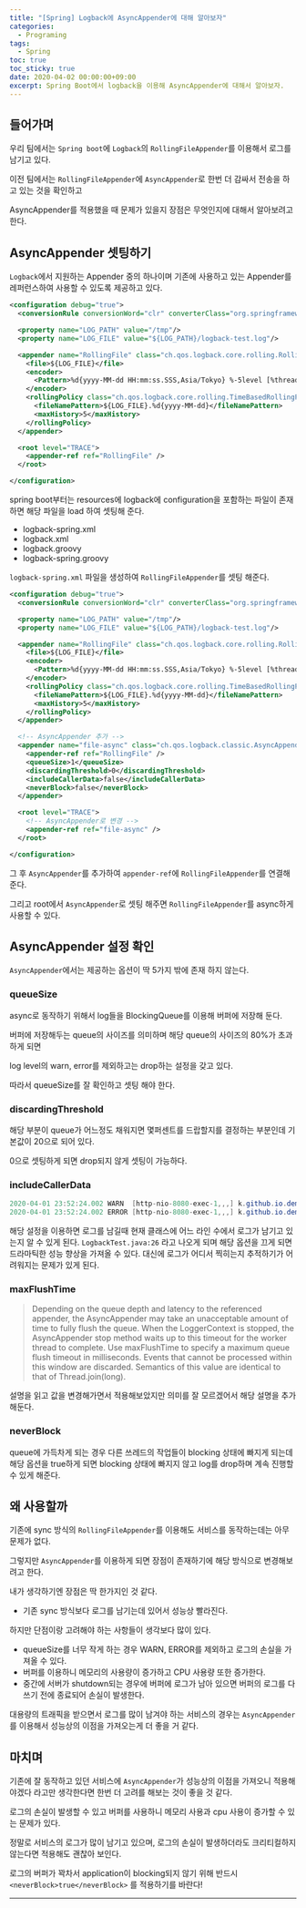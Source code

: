 ```yaml
---
title: "[Spring] Logback에 AsyncAppender에 대해 알아보자"
categories:
  - Programing
tags:
  - Spring
toc: true
toc_sticky: true
date: 2020-04-02 00:00:00+09:00 
excerpt: Spring Boot에서 logback을 이용해 AsyncAppender에 대해서 알아보자.
---
```


## 들어가며
우리 팀에서는 `Spring boot`에 `Logback`의 `RollingFileAppender`를 이용해서 로그를 남기고 있다.

이전 팀에서는 `RollingFileAppender`에 `AsyncAppender`로 한번 더 감싸서 전송을 하고 있는 것을 확인하고

AsyncAppender를 적용했을 때 문제가 있을지 장점은 무엇인지에 대해서 알아보려고 한다.

## AsyncAppender 셋팅하기
`Logback`에서 지원하는 Appender 중의 하나이며 기존에 사용하고 있는 Appender를 레퍼런스하여 
사용할 수 있도록 제공하고 있다.

```xml
<configuration debug="true">
  <conversionRule conversionWord="clr" converterClass="org.springframework.boot.logging.logback.ColorConverter" />

  <property name="LOG_PATH" value="/tmp"/>
  <property name="LOG_FILE" value="${LOG_PATH}/logback-test.log"/>

  <appender name="RollingFile" class="ch.qos.logback.core.rolling.RollingFileAppender">
    <file>${LOG_FILE}</file>
    <encoder>
      <Pattern>%d{yyyy-MM-dd HH:mm:ss.SSS,Asia/Tokyo} %-5level [%thread,%X{X-B3-TraceId:-},%X{X-B3-SpanId:-},%X{X-Span-Export:-}] %logger{36} [%file:%line] - %msg ##%n</Pattern>
    </encoder>
    <rollingPolicy class="ch.qos.logback.core.rolling.TimeBasedRollingPolicy">
      <fileNamePattern>${LOG_FILE}.%d{yyyy-MM-dd}</fileNamePattern>
      <maxHistory>5</maxHistory>
    </rollingPolicy>
  </appender>

  <root level="TRACE">
    <appender-ref ref="RollingFile" />
  </root>

</configuration>
```

spring boot부터는 resources에 logback에 configuration을 포함하는 파일이 존재하면 해당 파일을 
load 하여 셋팅해 준다.

- logback-spring.xml
- logback.xml
- logback.groovy
- logback-spring.groovy

`logback-spring.xml` 파일을 생성하여 `RollingFileAppender`를 셋팅 해준다.

```xml
<configuration debug="true">
  <conversionRule conversionWord="clr" converterClass="org.springframework.boot.logging.logback.ColorConverter" />

  <property name="LOG_PATH" value="/tmp"/>
  <property name="LOG_FILE" value="${LOG_PATH}/logback-test.log"/>

  <appender name="RollingFile" class="ch.qos.logback.core.rolling.RollingFileAppender">
    <file>${LOG_FILE}</file>
    <encoder>
      <Pattern>%d{yyyy-MM-dd HH:mm:ss.SSS,Asia/Tokyo} %-5level [%thread,%X{X-B3-TraceId:-},%X{X-B3-SpanId:-},%X{X-Span-Export:-}] %logger{36} [%file:%line] - %msg ##%n</Pattern>
    </encoder>
    <rollingPolicy class="ch.qos.logback.core.rolling.TimeBasedRollingPolicy">
      <fileNamePattern>${LOG_FILE}.%d{yyyy-MM-dd}</fileNamePattern>
      <maxHistory>5</maxHistory>
    </rollingPolicy>
  </appender>

  <!-- AsyncAppender 추가 -->
  <appender name="file-async" class="ch.qos.logback.classic.AsyncAppender">
    <appender-ref ref="RollingFile" />
    <queueSize>1</queueSize>
    <discardingThreshold>0</discardingThreshold>
    <includeCallerData>false</includeCallerData>
    <neverBlock>false</neverBlock>
  </appender>

  <root level="TRACE">
    <!-- AsyncAppender로 변경 -->
    <appender-ref ref="file-async" />
  </root>

</configuration>

```

그 후 `AsyncAppender`를 추가하여 `appender-ref`에 `RollingFileAppender`를 연결해 준다.

그리고 root에서 `AsyncAppender`로 셋팅 해주면 `RollingFileAppender`를 async하게 사용할 수 있다.

## AsyncAppender 설정 확인
`AsyncAppender`에서는 제공하는 옵션이 딱 5가지 밖에 존재 하지 않는다.

### queueSize
async로 동작하기 위해서 log들을 BlockingQueue를 이용해 버퍼에 저장해 둔다.

버퍼에 저장해두는 queue의 사이즈를 의미하며 해당 queue의 사이즈의 80%가 초과하게 되면

log level의 warn, error를 제외하고는 drop하는 설정을 갖고 있다.

따라서 queueSize를 잘 확인하고 셋팅 해야 한다.

### discardingThreshold
해당 부분이 queue가 어느정도 채워지면 몇퍼센트를 드랍할지를 결정하는 부분인데 기본값이 20으로 되어 있다.

0으로 셋팅하게 되면 drop되지 않게 셋팅이 가능하다.

### includeCallerData
```java
2020-04-01 23:52:24.002 WARN  [http-nio-8080-exec-1,,,] k.github.io.demo.service.LogbackTest [LogbackTest.java:26] - http-nio-8080-exec-1 ##
2020-04-01 23:52:24.002 ERROR [http-nio-8080-exec-1,,,] k.github.io.demo.service.LogbackTest [LogbackTest.java:27] - http-nio-8080-exec-1 ##
```

해당 설정을 이용하면 로그를 남길때 현재 클래스에 어느 라인 수에서 로그가 남기고 있는지 알 수 있게 된다.
`LogbackTest.java:26` 라고 나오게 되며 해당 옵션을 끄게 되면 드라마틱한 성능 향상을 가져올 수 있다.
대신에 로그가 어디서 찍히는지 추적하기가 어려워지는 문제가 있게 된다.
 
### maxFlushTime
>Depending on the queue depth and latency to the referenced appender, the AsyncAppender may take an unacceptable amount of time to fully flush the queue. When the LoggerContext is stopped, the AsyncAppender stop method waits up to this timeout for the worker thread to complete. Use maxFlushTime to specify a maximum queue flush timeout in milliseconds. Events that cannot be processed within this window are discarded. Semantics of this value are identical to that of Thread.join(long).

설명을 읽고 값을 변경해가면서 적용해보았지만 의미를 잘 모르겠어서 해당 설명을 추가 해둔다.
 
### neverBlock
queue에 가득차게 되는 경우 다른 쓰레드의 작업들이 blocking 상태에 빠지게 되는데
해당 옵션을 true하게 되면 blocking 상태에 빠지지 않고 log를 drop하며 계속 진행할 수 있게 해준다.

## 왜 사용할까
기존에 sync 방식의 `RollingFileAppender`를 이용해도 서비스를 동작하는데는 아무 문제가 없다.

그렇지만 `AsyncAppender`를 이용하게 되면 장점이 존재하기에 해당 방식으로 변경해보려고 한다.

내가 생각하기엔 장점은 딱 한가지인 것 같다.
- 기존 sync 방식보다 로그를 남기는데 있어서 성능상 빨라진다.

하지만 단점이랑 고려해야 하는 사항들이 생각보다 많이 있다.
- queueSize를 너무 작게 하는 경우 WARN, ERROR를 제외하고 로그의 손실을 가져올 수 있다.
- 버퍼를 이용하니 메모리의 사용량이 증가하고 CPU 사용량 또한 증가한다.
- 중간에 서버가 shutdown되는 경우에 버퍼에 로그가 남아 있으면 버퍼의 로그를 다 쓰기 전에 종료되어 손실이 발생한다.

대용량의 트래픽을 받으면서 로그를 많이 남겨야 하는 서비스의 경우는 `AsyncAppender`를 이용해서
성능상의 이점을 가져오는게 더 좋을 거 같다.
 
## 마치며
기존에 잘 동작하고 있던 서비스에 `AsyncAppender`가 성능상의 이점을 가져오니 적용해야겠다 라고만 생각한다면
한번 더 고려를 해보는 것이 좋을 것 같다. 

로그의 손실이 발생할 수 있고 버퍼를 사용하니 메모리 사용과 cpu 사용이 증가할 수 있는 문제가 있다.

정말로 서비스의 로그가 많이 남기고 있으며, 로그의 손실이 발생하더라도 크리티컬하지 않는다면 적용해도 괜찮아 보인다.

로그의 버퍼가 꽉차서 application이 blocking되지 않기 위해 반드시 `<neverBlock>true</neverBlock>`
를 적용하기를 바란다!


- - - 

 